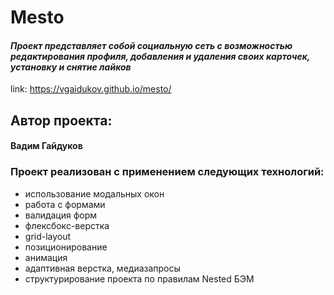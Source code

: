 # Mesto

#### *Проект представляет собой социальную сеть с возможностью редактирования профиля, добавления и удаления своих карточек, установку и снятие лайков*
link: https://vgaidukov.github.io/mesto/

## Автор проекта:

 #### Вадим Гайдуков
 
 ### Проект реализован с применением следующих технологий:
 - использование модальных окон
 - работа с формами
 - валидация форм
 - флексбокс-верстка
 - grid-layout
 - позиционирование
 - анимация
 - адаптивная верстка, медиазапросы
 - структурирование проекта по правилам Nested БЭМ 
